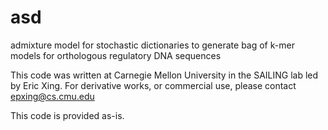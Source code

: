 # asd
admixture model for stochastic dictionaries to generate bag of k-mer models for orthologous regulatory DNA sequences

This code was written at Carnegie Mellon University in the SAILING lab led by Eric Xing. For derivative works, or 
commercial use, please contact epxing@cs.cmu.edu

This code is provided as-is.
